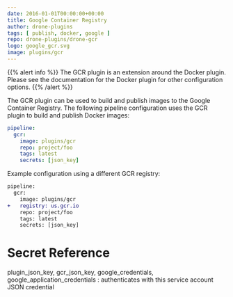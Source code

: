 ```yaml
---
date: 2016-01-01T00:00:00+00:00
title: Google Container Registry
author: drone-plugins
tags: [ publish, docker, google ]
repo: drone-plugins/drone-gcr
logo: google_gcr.svg
image: plugins/gcr
---
```


{{% alert info %}}
The GCR plugin is an extension around the Docker plugin. Please see the documentation for the Docker plugin for other configuration options.
{{% /alert %}}

The GCR plugin can be used to build and publish images to the Google Container Registry. The following pipeline configuration uses the GCR plugin to build and publish Docker images:

```yaml
pipeline:
  gcr:
    image: plugins/gcr
    repo: project/foo
    tags: latest
    secrets: [json_key]
```

Example configuration using a different GCR registry:

```diff
pipeline:
  gcr:
    image: plugins/gcr
+   registry: us.gcr.io
    repo: project/foo
    tags: latest
    secrets: [json_key]
```

# Secret Reference

plugin_json_key, gcr_json_key, google_credentials, google_application_credentials
: authenticates with this service account JSON credential
